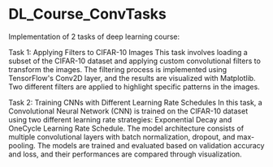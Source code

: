 # DL_Course_ConvTasks

Implementation of 2 tasks of deep learning course:

Task 1: Applying Filters to CIFAR-10 Images
This task involves loading a subset of the CIFAR-10 dataset and applying custom convolutional filters to transform the images. The filtering process is implemented using TensorFlow's Conv2D layer, and the results are visualized with Matplotlib. Two different filters are applied to highlight specific patterns in the images.

Task 2: Training CNNs with Different Learning Rate Schedules
In this task, a Convolutional Neural Network (CNN) is trained on the CIFAR-10 dataset using two different learning rate strategies: Exponential Decay and OneCycle Learning Rate Schedule. The model architecture consists of multiple convolutional layers with batch normalization, dropout, and max-pooling. The models are trained and evaluated based on validation accuracy and loss, and their performances are compared through visualization.

